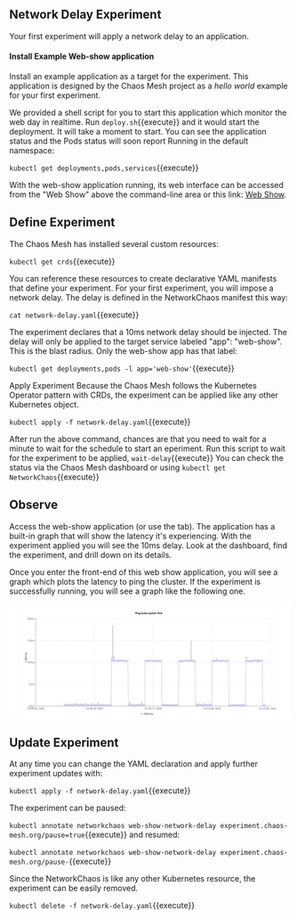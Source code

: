 ## Network Delay Experiment
Your first experiment will apply a network delay to an application.

#### Install Example Web-show application
Install an example application as a target for the experiment. This application is designed by the Chaos Mesh project as a *hello world* example for your first experiment. 

We provided a shell script for you to start this application which monitor the web day in realtime.
Run `deploy.sh`{{execute}} and it would start the deployment. It will take a moment to start. You can see the application status and the Pods status will soon report Running in the default namespace:

`kubectl get deployments,pods,services`{{execute}}

With the web-show application running, its web interface can be accessed from the "Web Show" above the command-line area or this link: [Web Show]({{TRAFFIC_HOST1_8081}}).

## Define Experiment
The Chaos Mesh has installed several custom resources:

`kubectl get crds`{{execute}}

You can reference these resources to create declarative YAML manifests that define your experiment. For your first experiment, you will impose a network delay. The delay is defined in the NetworkChaos manifest this way:

`cat network-delay.yaml`{{execute}}

The experiment declares that a 10ms network delay should be injected. The delay will only be applied to the target service labeled "app": "web-show". This is the blast radius. Only the web-show app has that label:

`kubectl get deployments,pods -l app='web-show'`{{execute}}

Apply Experiment
Because the Chaos Mesh follows the Kubernetes Operator pattern with CRDs, the experiment can be applied like any other Kubernetes object.

`kubectl apply -f network-delay.yaml`{{execute}}

After run the above command, chances are that you need to wait for a minute to wait for the schedule to start an eperiment. 
Run this script to wait for the experiment to be applied, `wait-delay`{{execute}}
You can check the status via the Chaos Mesh dashboard or using `kubectl get NetworkChaos`{{execute}}

## Observe
Access the web-show application (or use the tab). The application has a built-in graph that will show the latency it's experiencing. With the experiment applied you will see the 10ms delay. Look at the dashboard, find the experiment, and drill down on its details.

Once you enter the front-end of this web show application, you will see a graph which plots the latency to ping the cluster. If the experiment is successfully running, you will see a graph like the following one.

![latency graph example](./assets/example.png)

## Update Experiment
At any time you can change the YAML declaration and apply further experiment updates with:

`kubectl apply -f network-delay.yaml`{{execute}}

The experiment can be paused:

`kubectl annotate networkchaos web-show-network-delay experiment.chaos-mesh.org/pause=true`{{execute}}
and resumed:

`kubectl annotate networkchaos web-show-network-delay experiment.chaos-mesh.org/pause-`{{execute}}

Since the NetworkChaos is like any other Kubernetes resource, the experiment can be easily removed.

`kubectl delete -f network-delay.yaml`{{execute}}